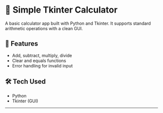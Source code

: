 # 🧮 Simple Tkinter Calculator

A basic calculator app built with Python and Tkinter. It supports standard arithmetic operations with a clean GUI.

## 🚀 Features
- Add, subtract, multiply, divide
- Clear and equals functions
- Error handling for invalid input

## 🛠️ Tech Used
- Python
- Tkinter (GUI)
---